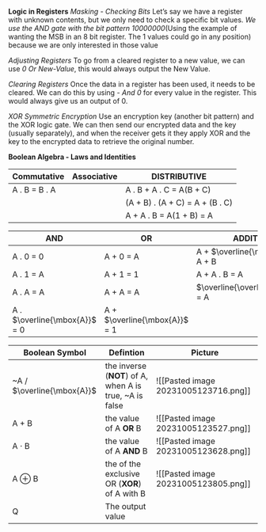 **Logic in Registers**
*Masking - Checking Bits*
Let’s say we have a register with unknown contents, but we only need to check a specific bit values. *We use the AND gate with the bit pattern 10000000*(Using the example of wanting the MSB in an 8 bit register. The 1 values could go in any position) because we are only interested in those value

*Adjusting Registers*
To go from a cleared register to a new value, we can use *0 Or New-Value*, this would always output the New Value.

*Clearing Registers*
Once the data in a register has been used, it needs to be cleared. We can do this by using *- And 0* for every value in the register. This would always give us an output of 0.

*XOR Symmetric Encryption*
Use an encryption key (another bit pattern) and the XOR logic gate. We can then send our encrypted data and the key (usually separately), and when the receiver gets it they apply XOR and the key to the encrypted data to retrieve the original number.

**Boolean Algebra - Laws and Identities**

| **Commutative** | **Associative** | **DISTRIBUTIVE**                |
| --------------- | --------------- | ------------------------------- |
| A . B = B . A   |                 | A . B + A . C = A(B + C)        |
|                 |                 | (A + B) . (A + C) = A + (B . C) |
|                 |                 | A + A . B = A(1 + B) = A        |

| **AND**                       | **OR**                        | **ADDITIONAL**                        |
| ----------------------------- | ----------------------------- | ------------------------------------- |
| A . 0 = 0                     | A + 0 = A                     | A + $\overline{\mbox{A}}$ . B = A + B |
| A . 1 = A                     | A + 1 = 1                     | A + A . B = A                         |
| A . A = A                     | A + A = A                     | $\overline{\overline{\mbox{A}}}$ = A  |
| A . $\overline{\mbox{A}}$ = 0 | A + $\overline{\mbox{A}}$ = 1 |                                       |

| Boolean Symbol 	| Defintion 	|Picture|
|---	|---	|--- |
| ~A / $\overline{\mbox{A}}$ 	| the inverse (**NOT**) of A, when A is true, ~A is false 	|![[Pasted image 20231005123716.png]]|
| A + B 	| the value of A **OR** B 	|![[Pasted image 20231005123527.png]]|
| A $\cdot$ B 	| the value of A **AND** B 	|![[Pasted image 20231005123628.png]]|
| A $\oplus$ B 	| the of the exclusive OR (**XOR**) of A with B |![[Pasted image 20231005123805.png]]|
| Q 	| The output value 	||
